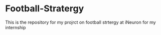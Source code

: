 # Football-Stratergy
This is the repository for my projrct on football strtergy at iNeuron for my internship
